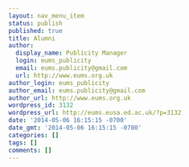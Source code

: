```yaml
---
layout: nav_menu_item
status: publish
published: true
title: Alumni
author:
  display_name: Publicity Manager
  login: eums_publicity
  email: eums.publicity@gmail.com
  url: http://www.eums.org.uk
author_login: eums_publicity
author_email: eums.publicity@gmail.com
author_url: http://www.eums.org.uk
wordpress_id: 3132
wordpress_url: http://eums.eusa.ed.ac.uk/?p=3132
date: '2014-05-06 16:15:15 -0700'
date_gmt: '2014-05-06 16:15:15 -0700'
categories: []
tags: []
comments: []
---
```


